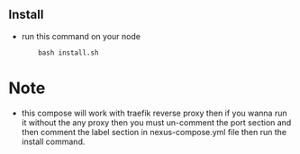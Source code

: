 ## Install

- run this command on your node
    ```
        bash install.sh
    ```

# Note
- this compose will work with traefik reverse proxy then if you wanna run it without the any proxy then you must un-comment 
the port section and then comment the label section in nexus-compose.yml file then run the install command.